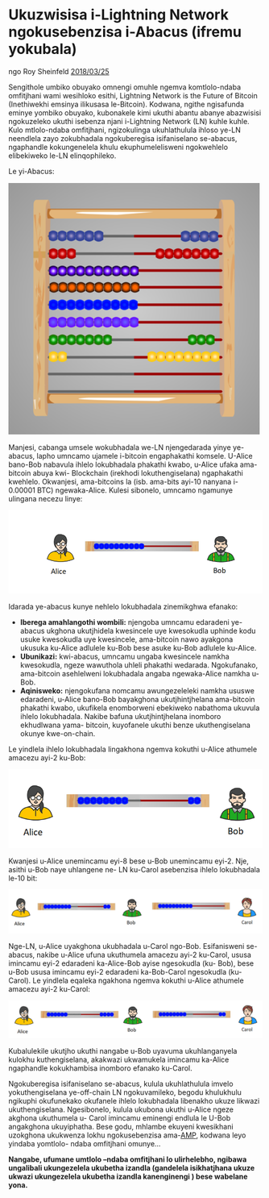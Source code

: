 # Ukuzwisisa i-Lightning Network ngokusebenzisa i-Abacus (ifremu yokubala)

ngo Roy Sheinfeld [2018/03/25](https://medium.com/breez-technology/understanding-lightning-network-using-an-abacus-daad8dc4cf4bs)

<LanguageDropdown/>


Sengithole umbiko obuyako omnengi omuhle ngemva komtlolo-ndaba omfitjhani wami wesihloko esithi,
Lightning Network is the Future of Bitcoin (Inethiwekhi emsinya ilikusasa le-Bitcoin). Kodwana, ngithe
ngisafunda eminye yombiko obuyako, kubonakele kimi ukuthi abantu abanye abazwisisi ngokuzeleko
ukuthi isebenza njani i-Lightning Network (LN) kuhle kuhle. Kulo mtlolo-ndaba omfitjhani, ngizokulinga
ukuhlathulula ihloso ye-LN neendlela zayo zokubhadala ngokuberegisa isifaniselano se-abacus,
ngaphandle kokungenelela khulu ekuphumelelisweni ngokwehlelo elibekiweko le-LN elinqophileko.

Le yi-Abacus:

![](./abacus.png)

Manjesi, cabanga umsele wokubhadala we-LN njengedarada yinye ye-abacus, lapho umncamo ujamele
i-bitcoin engaphakathi komsele.
U-Alice bano-Bob nabavula ihlelo lokubhadala phakathi kwabo, u-Alice ufaka ama-bitcoin abuya kwi-
Blockchain (irekhodi lokuthengiselana) ngaphakathi kwehlelo. Okwanjesi, ama-bitcoins la (isb. ama-bits
ayi-10 nanyana i- 0.00001 BTC) ngewaka-Alice. Kulesi sibonelo, umncamo ngamunye ulingana necezu
linye:

![](./alice-bob-1.png)

Idarada ye-abacus kunye nehlelo lokubhadala zinemikghwa efanako:

- **Iberega amahlangothi wombili:** njengoba umncamu edaradeni ye-abacus ukghona ukutjhidela
kwesincele uye kwesokudla uphinde kodu usuke kwesokudla uye kwesincele, ama-bitcoin nawo
ayakgona ukusuka ku-Alice adlulele ku-Bob bese asuke ku-Bob adlulele ku-Alice.
- **Ubunikazi:** kwi-abacus, umncamu ungaba kwesincele namkha kwesokudla, ngeze wawuthola uhleli
phakathi wedarada. Ngokufanako, ama-bitcoin asehlelweni lokubhadala angaba ngewaka-Alice namkha
u-Bob.
- **Aqinisweko:** njengokufana nomcamu awungezeleleki namkha ususwe edaradeni, u-Alice bano-Bob
bayakghona ukutjhintjhelana ama-bitcoin phakathi kwabo, ukufikela enomborweni ebekiweko
nabathoma ukuvula ihlelo lokubhadala. Nakibe bafuna ukutjhintjhelana inomboro ekhudlwana yama-
bitcoin, kuyofanele ukuthi benze ukuthengiselana okunye kwe-on-chain.

Le yindlela ihlelo lokubhadala lingakhona ngemva kokuthi u-Alice athumele amacezu ayi-2 ku-Bob:

![](./alice-bob-2.png)

Kwanjesi u-Alice unemincamu eyi-8 bese u-Bob unemincamu eyi-2. Nje, asithi u-Bob naye uhlangene ne-
LN ku-Carol asebenzisa ihlelo lokubhadala le-10 bit:

![](./alice-bob-carol-1.png)

Nge-LN, u-Alice uyakghona ukubhadala u-Carol ngo-Bob. Esifanisweni se-abacus, nakibe u-Alice ufuna
ukuthumela amacezu ayi-2 ku-Carol, ususa imincamu eyi-2 edaradeni ka-Alice-Bob ayise ngesokudla (ku-
Bob), bese u-Bob ususa imincamu eyi-2 edaradeni ka-Bob-Carol ngesokudla (ku-Carol). Le yindlela
eqaleka ngakhona ngemva kokuthi u-Alice athumele amacezu ayi-2 ku-Carol:

![](./alice-bob-carol-2.png)

Kubalulekile ukutjho ukuthi nangabe u-Bob uyavuma ukuhlanganyela kulokhu kuthengiselana, akakwazi
ukwamukela imincamu ka-Alice ngaphandle kokukhambisa inomboro efanako ku-Carol.

Ngokuberegisa isifaniselano se-abacus, kulula ukuhlathulula imvelo yokuthengiselana ye-off-chain LN
ngokuvamileko, begodu khulukhulu ngikuphi okufunekako okufanele ihlelo lokubhadala libenakho ukuze
likwazi ukuthengiselana. Ngesibonelo, kulula ukubona ukuthi u-Alice ngeze akghona ukuthumela u-
Carol imincamu eminengi endlula le U-Bob angakghona ukuyiphatha. Bese godu, mhlambe ekuyeni
kwesikhani uzokghona ukukwenza lokhu ngokusebenzisa ama-[AMP](https://bitcoinist.com/atomic-multi-path-help-bitcoin-become-formidable-payment-instrument/), kodwana leyo yindaba yomtlolo-
ndaba omfitjhani omunye...

**Nangabe, ufumane umtlolo –ndaba omfitjhani lo ulirhelebho, ngibawa ungalibali ukungezelela
ukubetha izandla (gandelela isikhatjhana ukuze ukwazi ukungezelela ukubetha izandla kanenginengi )
bese wabelane yona.**